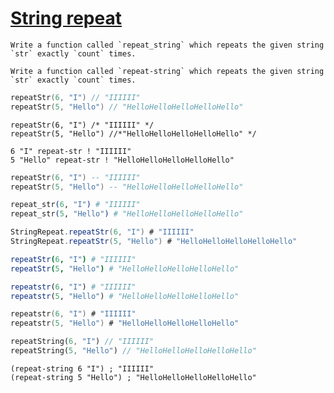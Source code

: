 # [String repeat](https://www.codewars.com/kata/57a0e5c372292dd76d000d7e)
```if-not:racket
Write a function called `repeat_string` which repeats the given string `str` exactly `count` times.
```
```if:racket
Write a function called `repeat-string` which repeats the given string `str` exactly `count` times.
```
```c
repeatStr(6, "I") // "IIIIII"
repeatStr(5, "Hello") // "HelloHelloHelloHelloHello"
```
```reason
repeatStr(6, "I") /* "IIIIII" */
repeatStr(5, "Hello") //*"HelloHelloHelloHelloHello" */
```
```factor
6 "I" repeat-str ! "IIIIII"
5 "Hello" repeat-str ! "HelloHelloHelloHelloHello"
```
```lua
repeatStr(6, "I") -- "IIIIII"
repeatStr(5, "Hello") -- "HelloHelloHelloHelloHello"
```
```elixir
repeat_str(6, "I") # "IIIIII"
repeat_str(5, "Hello") # "HelloHelloHelloHelloHello"
```
```scala
StringRepeat.repeatStr(6, "I") # "IIIIII"
StringRepeat.repeatStr(5, "Hello") # "HelloHelloHelloHelloHello"
```
```nim
repeatStr(6, "I") # "IIIIII"
repeatStr(5, "Hello") # "HelloHelloHelloHelloHello"
```
```julia
repeatstr(6, "I") # "IIIIII"
repeatstr(5, "Hello") # "HelloHelloHelloHelloHello"
```
```kotlin
repeatstr(6, "I") # "IIIIII"
repeatstr(5, "Hello") # "HelloHelloHelloHelloHello"
```
```dart
repeatString(6, "I") // "IIIIII"
repeatString(5, "Hello") // "HelloHelloHelloHelloHello"
```
```racket
(repeat-string 6 "I") ; "IIIIII"
(repeat-string 5 "Hello") ; "HelloHelloHelloHelloHello"
```